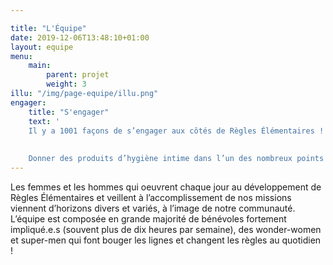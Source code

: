 ```yaml
---

title: "L'Équipe"
date: 2019-12-06T13:48:10+01:00
layout: equipe
menu: 
    main:
        parent: projet
        weight: 3
illu: "/img/page-equipe/illu.png"
engager:
    title: "S'engager"
    text: '
    Il y a 1001 façons de s’engager aux côtés de Règles Élémentaires !
   
   
    Donner des produits d’hygiène intime dans l’un des nombreux points de collectes, devenir organisateur d’une collecte “Règles Élémentaires +”, redistribuer les produits collectés aux plus démunies, installer une boîte à dons sur son lieu de travail, rejoindre l’équipe de l’association, prêter main forte aux organisateurs de collectes dans votre département, mettre en place un partenariat, faire un don, ou bien un engagement personnalisé à définir.'
---
```



Les femmes et les hommes qui oeuvrent chaque jour au développement de Règles Élémentaires et veillent à l’accomplissement de nos missions viennent d’horizons divers et variés, à l’image de notre communauté. 
L’équipe est composée en grande majorité de bénévoles fortement impliqué.e.s (souvent plus de dix heures par semaine), des wonder-women et super-men qui font bouger les lignes et changent les règles au quotidien ! 

